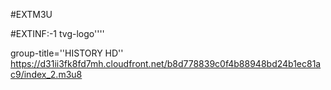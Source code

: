 #EXTM3U 

#EXTINF:-1 tvg-logo''''

group-title=''HISTORY HD''
https://d31ii3fk8fd7mh.cloudfront.net/b8d778839c0f4b88948bd24b1ec81ac9/index_2.m3u8
